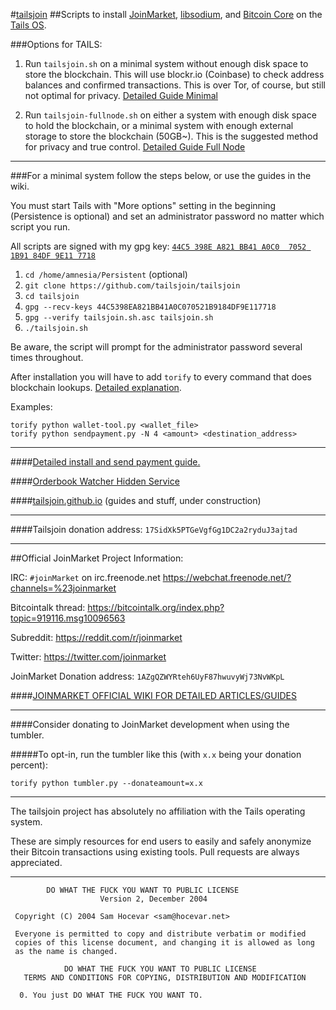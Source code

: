 #[tailsjoin](https://github.com/tailsjoin/tailsjoin/wiki)
##Scripts to install [JoinMarket](https://github.com/chris-belcher/joinmarket), [libsodium](https://download.libsodium.org/doc/), and [Bitcoin Core](https://bitcoin.org/en/download) on the [Tails OS](https://tails.boum.org).

###Options for TAILS:

1. Run `tailsjoin.sh` on a minimal system without enough disk space to store the blockchain. This will use blockr.io (Coinbase) to check address balances and confirmed transactions. This is over Tor, of course, but still not optimal for privacy. [Detailed Guide Minimal](https://tailsjoin.github.io/guides/install_guide.html#withoutbitcoin)

2. Run `tailsjoin-fullnode.sh` on either a system with enough disk space to hold the blockchain, or a minimal system with enough external storage to store the blockchain (50GB~). This is the suggested method for privacy and true control. [Detailed Guide Full Node](https://tailsjoin.github.io/guides/install_guide.html#withbitcoin)

---

###For a minimal system follow the steps below, or use the guides in the wiki.

You must start Tails with "More options" setting in the beginning (Persistence is optional) and set an administrator password no matter which script you run.

All scripts are signed with my gpg key: [`44C5 398E A821 BB41 A0C0  7052 1B91 84DF 9E11 7718`](https://github.com/tailsjoin/tailsjoin/wiki/GnuPG-Key)

1. `cd /home/amnesia/Persistent` (optional)
2. `git clone https://github.com/tailsjoin/tailsjoin`
3. `cd tailsjoin`
4. `gpg --recv-keys 44C5398EA821BB41A0C070521B9184DF9E117718`
5. `gpg --verify tailsjoin.sh.asc tailsjoin.sh`
6. `./tailsjoin.sh`
    
Be aware, the script will prompt for the administrator password several times throughout.

After installation you will have to add `torify` to every command that does blockchain lookups. [Detailed explanation](https://github.com/tailsjoin/tailsjoin/commit/0b42441277dfe77bccfefe6075cb688c0b603e4a).

Examples:

    torify python wallet-tool.py <wallet_file>
    torify python sendpayment.py -N 4 <amount> <destination_address>

---

####[Detailed install and send payment guide.](https://github.com/tailsjoin/tailsjoin/wiki/Detailed-Minimal-Setup-Guide)

####[Orderbook Watcher Hidden Service](http://ruc47yiosooolrzw.onion/)

####[tailsjoin.github.io](https://tailsjoin.github.io) (guides and stuff, under construction)

---

####Tailsjoin donation address: `17SidXk5PTGeVgfGg1DC2a2ryduJ3ajtad`

---

##Official JoinMarket Project Information:

IRC: `#joinMarket` on irc.freenode.net https://webchat.freenode.net/?channels=%23joinmarket

Bitcointalk thread: https://bitcointalk.org/index.php?topic=919116.msg10096563

Subreddit: https://reddit.com/r/joinmarket

Twitter: https://twitter.com/joinmarket

JoinMarket Donation address: `1AZgQZWYRteh6UyF87hwuvyWj73NvWKpL`

####[JOINMARKET OFFICIAL WIKI FOR DETAILED ARTICLES/GUIDES](https://github.com/chris-belcher/joinmarket/wiki)

---

####Consider donating to JoinMarket development when using the tumbler. 

#####To opt-in, run the tumbler like this (with `x.x` being your donation percent):

    torify python tumbler.py --donateamount=x.x
    
---

The tailsjoin project has absolutely no affiliation with the Tails operating system.

These are simply resources for end users to easily and safely anonymize their Bitcoin transactions using existing tools. Pull requests are always appreciated.

---

            DO WHAT THE FUCK YOU WANT TO PUBLIC LICENSE 
                        Version 2, December 2004 
    
     Copyright (C) 2004 Sam Hocevar <sam@hocevar.net> 
    
     Everyone is permitted to copy and distribute verbatim or modified 
     copies of this license document, and changing it is allowed as long 
     as the name is changed. 
    
                DO WHAT THE FUCK YOU WANT TO PUBLIC LICENSE 
       TERMS AND CONDITIONS FOR COPYING, DISTRIBUTION AND MODIFICATION 
    
      0. You just DO WHAT THE FUCK YOU WANT TO.
